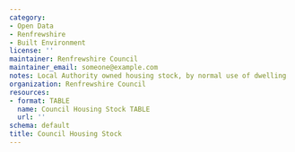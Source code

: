 ```yaml
---
category:
- Open Data
- Renfrewshire
- Built Environment
license: ''
maintainer: Renfrewshire Council
maintainer_email: someone@example.com
notes: Local Authority owned housing stock, by normal use of dwelling
organization: Renfrewshire Council
resources:
- format: TABLE
  name: Council Housing Stock TABLE
  url: ''
schema: default
title: Council Housing Stock
---
```

